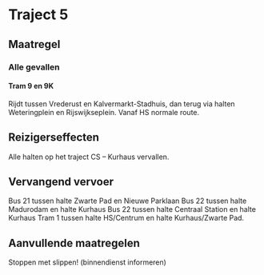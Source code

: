 # Traject 5
## Maatregel
### Alle gevallen

#### Tram 9 en 9K
Rijdt tussen Vrederust en Kalvermarkt-Stadhuis, dan terug via halten Weteringplein en Rijswijkseplein. Vanaf HS normale route.

## Reizigerseffecten
Alle halten op het traject CS – Kurhaus vervallen.

## Vervangend vervoer
Bus 21 tussen halte Zwarte Pad en Nieuwe Parklaan
Bus 22 tussen halte Madurodam en halte Kurhaus
Bus 22 tussen halte Centraal Station en halte Kurhaus
Tram 1 tussen halte HS/Centrum en halte Kurhaus/Zwarte Pad.

## Aanvullende maatregelen
Stoppen met  slippen! (binnendienst informeren)





